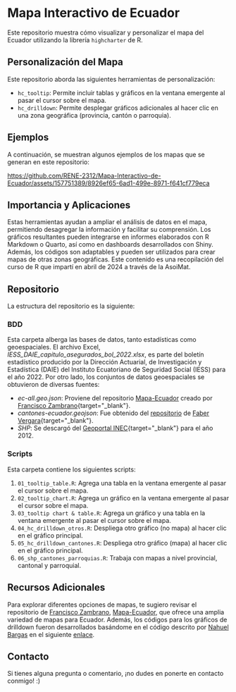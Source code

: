 # Mapa Interactivo de Ecuador

Este repositorio muestra cómo visualizar y personalizar el mapa del Ecuador utilizando la librería `highcharter` de R.

## Personalización del Mapa

Este repositorio aborda las siguientes herramientas de personalización:

- `hc_tooltip`: Permite incluir tablas y gráficos en la ventana emergente al pasar el cursor sobre el mapa.
- `hc_drilldown`: Permite desplegar gráficos adicionales al hacer clic en una zona geográfica (provincia, cantón o parroquia).
  
## Ejemplos

A continuación, se muestran algunos ejemplos de los mapas que se generan en este repositorio:

https://github.com/RENE-2312/Mapa-Interactivo-de-Ecuador/assets/157751389/8926ef65-6ad1-499e-8971-f641cf779eca

## Importancia y Aplicaciones

Estas herramientas ayudan a ampliar el análisis de datos en el mapa, permitiendo desagregar la información y facilitar su comprensión. Los gráficos resultantes pueden integrarse en informes elaborados con R Markdown o Quarto, así como en dashboards desarrollados con Shiny. Además, los códigos son adaptables y pueden ser utilizados para crear mapas de otras zonas geográficas. Este contenido es una recopilación del curso de R que impartí en abril de 2024 a través de la AsoiMat.

## Repositorio

La estructura del repositorio es la siguiente:

### BDD

Esta carpeta alberga las bases de datos, tanto estadísticas como geoespaciales. El archivo Excel, *IESS_DAIE_capitulo_asegurados_bol_2022.xlsx*, es parte del boletín estadístico producido por la Dirección Actuarial, de Investigación y Estadística (DAIE) del Instituto Ecuatoriano de Seguridad Social (IESS) para el año 2022. Por otro lado, los conjuntos de datos geoespaciales se obtuvieron de diversas fuentes:
- *ec-all.geo.json*: Proviene del repositorio [Mapa-Ecuador](https://github.com/zpio/Mapa-Ecuador) creado por [Francisco Zambrano](https://github.com/zpio){target="_blank"}.
- *cantones-ecuador.geojson*: Fue obtenido del [repositorio](https://gist.github.com/emamut/25912e117ab46fa00a63c6e890575201) de [Faber Vergara](https://gist.github.com/emamut){target="_blank"}.
- *SHP*: Se descargó del [Geoportal INEC](https://www.ecuadorencifras.gob.ec/documentos/web-inec/Geografia_Estadistica/Micrositio_geoportal/index.html#geografia_estad){target="_blank"} para el año 2012.

### Scripts

Esta carpeta contiene los siguientes scripts:

1. `01_tooltip_table.R`: Agrega una tabla en la ventana emergente al pasar el cursor sobre el mapa.
2. `02_tooltip_chart.R`: Agrega un gráfico en la ventana emergente al pasar el cursor sobre el mapa.
3. `03_tooltip chart & table.R`: Agrega un gráfico y una tabla en la ventana emergente al pasar el cursor sobre el mapa.
4. `04_hc_drilldown_otros.R`: Despliega otro gráfico (no mapa) al hacer clic en el gráfico principal.
5. `05_hc_drilldown_cantones.R`: Despliega otro gráfico (mapa) al hacer clic en el gráfico principal.
6. `06_shp_cantones_parroquias.R`: Trabaja con mapas a nivel provincial, cantonal y parroquial.

## Recursos Adicionales

Para explorar diferentes opciones de mapas, te sugiero revisar el repositorio de [Francisco Zambrano](https://github.com/zpio), [Mapa-Ecuador](https://github.com/zpio/Mapa-Ecuador), que ofrece una amplia variedad de mapas para Ecuador. Además, los códigos para los gráficos de drilldown fueron desarrollados basándome en el código descrito por [Nahuel Bargas](https://github.com/NahuelBargas) en el siguiente [enlace](https://github.com/jbkunst/highcharter/issues/507).

## Contacto

Si tienes alguna pregunta o comentario, ¡no dudes en ponerte en contacto conmigo! :)
